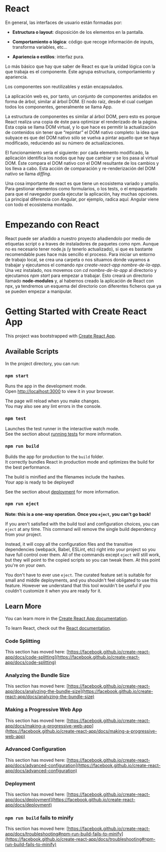 # React
En general, las interfaces de usuario están formadas por:

-	**Estructura o layout**: disposición de los elementos en la pantalla.

-	**Comportamiento o lógica**: código que recoge información de inputs, transforma variables, etc…

-	**Apariencia o estilos**: interfaz pura.

Lo más básico que hay que saber de React es que la unidad lógica con la que trabaja es el componente. Éste agrupa estructura, comportamiento y apariencia.

Los componentes son reutilizables y están encapsulados. 

La aplicación web es, por tanto, un conjunto de componentes anidados en forma de árbol, similar al árbol DOM. El nodo raíz, desde el cual cuelgan todos los componentes, generalmente se llama App.

La estructura de componentes es similar al árbol DOM, pero esto es porque React realiza una copia de éste para optimizar el renderizado de la página. Esta copia se llama DOM virtual, y lo que hace es permitir la actualización de contenidos sin tener que “repintar” el DOM nativo completo: la idea que subyace es que del DOM nativo sólo se vuelva a pintar aquello que se haya modificado, reduciendo así su número de actualizaciones.

El funcionamiento sería el siguiente: por cada elemento modificado, la aplicación identifica los nodos que hay que cambiar y se los pasa al virtual DOM. Éste compara el DOM nativo con el DOM resultante de los cambios y los lleva a cabo. Esta acción de comparación y re-renderización del DOM nativo se llama *diffing*.

Una cosa importante de react es que tiene un ecosistema variado y amplio. Para gestionar elementos como formularios, o los tests, o el empaquetado para que el navegador pueda ejecutar la aplicación, hay muchas opciones. La principal diferencia con Angular, por ejemplo, radica aquí: Angular viene con todo el ecosistema montado.

# Empezando con React
React puede ser añadido a nuestro proyecto añadiendolo por medio de etiquetas script o a traves de instaladores de paquetes como npm.
Aunque no es necesario tener node.js (y tenerlo actualizado), si que es bastante recomendable pues hace más sencillo el proceso. Para iniciar un entorno de trabajo local, se crea una carpeta o nos situamos donde vayamos a trabajar y ejecutamos el comando *npx create-react-app nombre-de-la-app*. Una vez instalado, nos movemos con *cd nombre-de-la-app* al directorio y ejecutamos *npm start* para empezar a trabajar. Esto creará un directorio llamado **node-modules** y, al habernos creado la aplicación de React con npx, ya tendremos un esquema del directorio con diferentes ficheros que ya se pueden empezar a manipular.

#
#
#

# Getting Started with Create React App

This project was bootstrapped with [Create React App](https://github.com/facebook/create-react-app).

## Available Scripts

In the project directory, you can run:

### `npm start`

Runs the app in the development mode.\
Open [http://localhost:3000](http://localhost:3000) to view it in your browser.

The page will reload when you make changes.\
You may also see any lint errors in the console.

### `npm test`

Launches the test runner in the interactive watch mode.\
See the section about [running tests](https://facebook.github.io/create-react-app/docs/running-tests) for more information.

### `npm run build`

Builds the app for production to the `build` folder.\
It correctly bundles React in production mode and optimizes the build for the best performance.

The build is minified and the filenames include the hashes.\
Your app is ready to be deployed!

See the section about [deployment](https://facebook.github.io/create-react-app/docs/deployment) for more information.

### `npm run eject`

**Note: this is a one-way operation. Once you `eject`, you can't go back!**

If you aren't satisfied with the build tool and configuration choices, you can `eject` at any time. This command will remove the single build dependency from your project.

Instead, it will copy all the configuration files and the transitive dependencies (webpack, Babel, ESLint, etc) right into your project so you have full control over them. All of the commands except `eject` will still work, but they will point to the copied scripts so you can tweak them. At this point you're on your own.

You don't have to ever use `eject`. The curated feature set is suitable for small and middle deployments, and you shouldn't feel obligated to use this feature. However we understand that this tool wouldn't be useful if you couldn't customize it when you are ready for it.

## Learn More

You can learn more in the [Create React App documentation](https://facebook.github.io/create-react-app/docs/getting-started).

To learn React, check out the [React documentation](https://reactjs.org/).

### Code Splitting

This section has moved here: [https://facebook.github.io/create-react-app/docs/code-splitting](https://facebook.github.io/create-react-app/docs/code-splitting)

### Analyzing the Bundle Size

This section has moved here: [https://facebook.github.io/create-react-app/docs/analyzing-the-bundle-size](https://facebook.github.io/create-react-app/docs/analyzing-the-bundle-size)

### Making a Progressive Web App

This section has moved here: [https://facebook.github.io/create-react-app/docs/making-a-progressive-web-app](https://facebook.github.io/create-react-app/docs/making-a-progressive-web-app)

### Advanced Configuration

This section has moved here: [https://facebook.github.io/create-react-app/docs/advanced-configuration](https://facebook.github.io/create-react-app/docs/advanced-configuration)

### Deployment

This section has moved here: [https://facebook.github.io/create-react-app/docs/deployment](https://facebook.github.io/create-react-app/docs/deployment)

### `npm run build` fails to minify

This section has moved here: [https://facebook.github.io/create-react-app/docs/troubleshooting#npm-run-build-fails-to-minify](https://facebook.github.io/create-react-app/docs/troubleshooting#npm-run-build-fails-to-minify)
